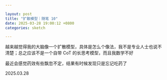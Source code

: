 ```yaml
---

layout: post
title: "扩散模型｜随笔 10"
date: 2025-03-28 19:00:12 +0800
categories: sketch

---
```


越来越觉得我的大脑像一个扩散模型，具体是怎么个像法，我不是专业人士也说不清楚；总之应该不是一个自带 CoT 的长思考模型，而且我数学不好

最近会感觉药效有些飘忽不定，结果有时候发现只是忘记吃药了

2025.03.28
